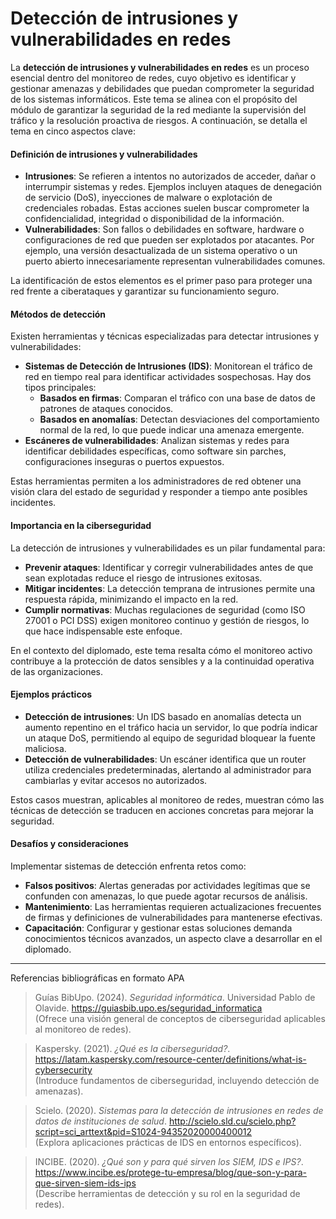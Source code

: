 # Detección de intrusiones y vulnerabilidades en redes

La **detección de intrusiones y vulnerabilidades en redes** es un proceso esencial dentro del monitoreo de redes, cuyo objetivo es identificar y gestionar amenazas y debilidades que puedan comprometer la seguridad de los sistemas informáticos. Este tema se alinea con el propósito del módulo de garantizar la seguridad de la red mediante la supervisión del tráfico y la resolución proactiva de riesgos. A continuación, se detalla el tema en cinco aspectos clave:

#### **Definición de intrusiones y vulnerabilidades**
- **Intrusiones**: Se refieren a intentos no autorizados de acceder, dañar o interrumpir sistemas y redes. Ejemplos incluyen ataques de denegación de servicio (DoS), inyecciones de malware o explotación de credenciales robadas. Estas acciones suelen buscar comprometer la confidencialidad, integridad o disponibilidad de la información.
- **Vulnerabilidades**: Son fallos o debilidades en software, hardware o configuraciones de red que pueden ser explotados por atacantes. Por ejemplo, una versión desactualizada de un sistema operativo o un puerto abierto innecesariamente representan vulnerabilidades comunes.

La identificación de estos elementos es el primer paso para proteger una red frente a ciberataques y garantizar su funcionamiento seguro.

#### **Métodos de detección**
Existen herramientas y técnicas especializadas para detectar intrusiones y vulnerabilidades:
- **Sistemas de Detección de Intrusiones (IDS)**: Monitorean el tráfico de red en tiempo real para identificar actividades sospechosas. Hay dos tipos principales:
  - **Basados en firmas**: Comparan el tráfico con una base de datos de patrones de ataques conocidos.
  - **Basados en anomalías**: Detectan desviaciones del comportamiento normal de la red, lo que puede indicar una amenaza emergente.
- **Escáneres de vulnerabilidades**: Analizan sistemas y redes para identificar debilidades específicas, como software sin parches, configuraciones inseguras o puertos expuestos.

Estas herramientas permiten a los administradores de red obtener una visión clara del estado de seguridad y responder a tiempo ante posibles incidentes.

#### **Importancia en la ciberseguridad**
La detección de intrusiones y vulnerabilidades es un pilar fundamental para:
- **Prevenir ataques**: Identificar y corregir vulnerabilidades antes de que sean explotadas reduce el riesgo de intrusiones exitosas.
- **Mitigar incidentes**: La detección temprana de intrusiones permite una respuesta rápida, minimizando el impacto en la red.
- **Cumplir normativas**: Muchas regulaciones de seguridad (como ISO 27001 o PCI DSS) exigen monitoreo continuo y gestión de riesgos, lo que hace indispensable este enfoque.

En el contexto del diplomado, este tema resalta cómo el monitoreo activo contribuye a la protección de datos sensibles y a la continuidad operativa de las organizaciones.

#### **Ejemplos prácticos**
- **Detección de intrusiones**: Un IDS basado en anomalías detecta un aumento repentino en el tráfico hacia un servidor, lo que podría indicar un ataque DoS, permitiendo al equipo de seguridad bloquear la fuente maliciosa.
- **Detección de vulnerabilidades**: Un escáner identifica que un router utiliza credenciales predeterminadas, alertando al administrador para cambiarlas y evitar accesos no autorizados.

Estos casos muestran, aplicables al monitoreo de redes, muestran cómo las técnicas de detección se traducen en acciones concretas para mejorar la seguridad.

#### **Desafíos y consideraciones**
Implementar sistemas de detección enfrenta retos como:
- **Falsos positivos**: Alertas generadas por actividades legítimas que se confunden con amenazas, lo que puede agotar recursos de análisis.
- **Mantenimiento**: Las herramientas requieren actualizaciones frecuentes de firmas y definiciones de vulnerabilidades para mantenerse efectivas.
- **Capacitación**: Configurar y gestionar estas soluciones demanda conocimientos técnicos avanzados, un aspecto clave a desarrollar en el diplomado.

_______________________

Referencias bibliográficas en formato APA

> Guías BibUpo. (2024). *Seguridad informática*. Universidad Pablo de Olavide. https://guiasbib.upo.es/seguridad_informatica  
   (Ofrece una visión general de conceptos de ciberseguridad aplicables al monitoreo de redes).

> Kaspersky. (2021). *¿Qué es la ciberseguridad?*. https://latam.kaspersky.com/resource-center/definitions/what-is-cybersecurity  
   (Introduce fundamentos de ciberseguridad, incluyendo detección de amenazas).

> Scielo. (2020). *Sistemas para la detección de intrusiones en redes de datos de instituciones de salud*. http://scielo.sld.cu/scielo.php?script=sci_arttext&pid=S1024-94352020000400012  
   (Explora aplicaciones prácticas de IDS en entornos específicos).

> INCIBE. (2020). *¿Qué son y para qué sirven los SIEM, IDS e IPS?*. https://www.incibe.es/protege-tu-empresa/blog/que-son-y-para-que-sirven-siem-ids-ips  
   (Describe herramientas de detección y su rol en la seguridad de redes).

